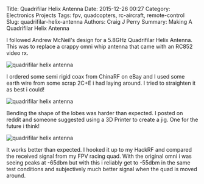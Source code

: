 Title: Quadrifilar Helix Antenna
Date: 2015-12-26 00:27
Category: Electronics Projects
Tags: fpv, quadcopters, rc-aircraft, remote-control
Slug: quadrifilar-helix-antenna
Authors: Craig J Perry
Summary: Making A Quadrifilar Helix Antenna

I followed Andrew McNeil's design for a 5.8GHz Quadrifilar
Helix Antenna. This was to replace a crappy omni whip antenna
that came with an RC852 video rx.

![quadrifilar helix antenna]({filename}images/q3.jpg)

I ordered some semi rigid coax from ChinaRF on eBay and I used
some earth wire from some scrap 2C+E i had laying around. I
tried to straighten it as best i could!

![quadrifilar helix antenna]({filename}images/q1.jpg)

Bending the shape of the lobes was harder than expected. I
posted on reddit and someone suggested using a 3D Printer to
create a jig. One for the future i think!

![quadrifilar helix antenna]({filename}images/q2.jpg)

It works better than expected. I hooked it up to my HackRF
and compared the received signal from my FPV racing quad.
With the original omni i was seeing peaks at -65dbm but with
this i reliably get to -55dbm in the same test conditions and
subjectively much better signal when the quad is moved around.
